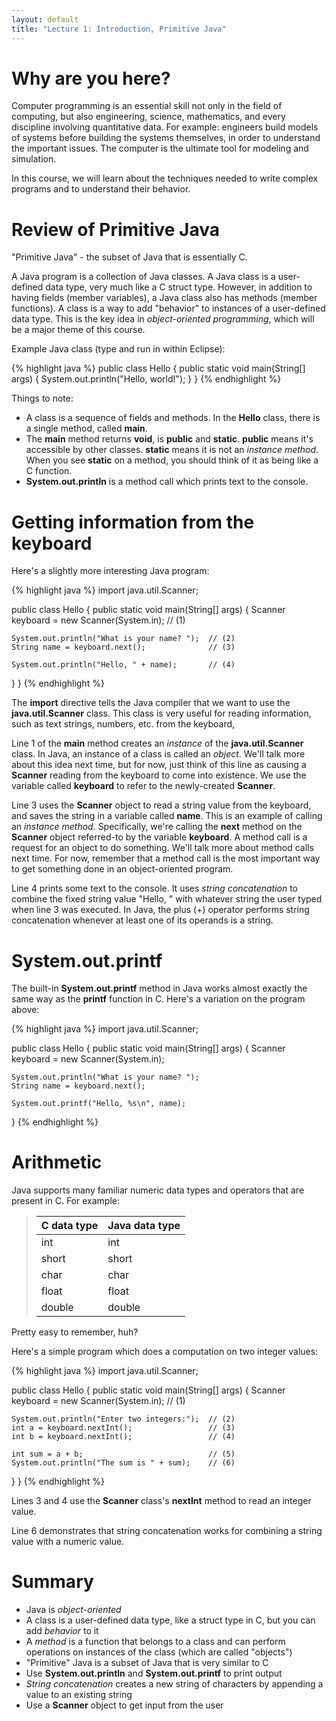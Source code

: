 ```yaml
---
layout: default
title: "Lecture 1: Introduction, Primitive Java"
---
```


Why are you here?
=================

Computer programming is an essential skill not only in the field of computing, but also engineering, science, mathematics, and every discipline involving quantitative data. For example: engineers build models of systems before building the systems themselves, in order to understand the important issues. The computer is the ultimate tool for modeling and simulation.

In this course, we will learn about the techniques needed to write complex programs and to understand their behavior.

Review of Primitive Java 
========================

"Primitive Java" - the subset of Java that is essentially C.

A Java program is a collection of Java classes. A Java class is a user-defined data type, very much like a C struct type. However, in addition to having fields (member variables), a Java class also has methods (member functions). A class is a way to add "behavior" to instances of a user-defined data type. This is the key idea in *object-oriented programming*, which will be a major theme of this course.

Example Java class (type and run in within Eclipse):

{% highlight java %}
public class Hello {
  public static void main(String[] args) {
    System.out.println("Hello, world!");
  }
}
{% endhighlight %}

Things to note:

-   A class is a sequence of fields and methods. In the **Hello** class, there is a single method, called **main**.
-   The **main** method returns **void**, is **public** and **static**. **public** means it's accessible by other classes. **static** means it is not an *instance method*. When you see **static** on a method, you should think of it as being like a C function.
-   **System.out.println** is a method call which prints text to the console.

Getting information from the keyboard
=====================================

Here's a slightly more interesting Java program:

{% highlight java %}
import java.util.Scanner;

public class Hello {
  public static void main(String[] args) {
    Scanner keyboard = new Scanner(System.in);  // (1)

    System.out.println("What is your name? ");  // (2)
    String name = keyboard.next();              // (3)

    System.out.println("Hello, " + name);       // (4)
  }
}
{% endhighlight %}

The **import** directive tells the Java compiler that we want to use the **java.util.Scanner** class. This class is very useful for reading information, such as text strings, numbers, etc. from the keyboard,

Line 1 of the **main** method creates an *instance* of the **java.util.Scanner** class. In Java, an instance of a class is called an *object*. We'll talk more about this idea next time, but for now, just think of this line as causing a **Scanner** reading from the keyboard to come into existence. We use the variable called **keyboard** to refer to the newly-created **Scanner**.

Line 3 uses the **Scanner** object to read a string value from the keyboard, and saves the string in a variable called **name**. This is an example of calling an *instance method*. Specifically, we're calling the **next** method on the **Scanner** object referred-to by the variable **keyboard**. A method call is a request for an object to do something. We'll talk more about method calls next time. For now, remember that a method call is the most important way to get something done in an object-oriented program.

Line 4 prints some text to the console. It uses *string concatenation* to combine the fixed string value "Hello, " with whatever string the user typed when line 3 was executed. In Java, the plus (+) operator performs string concatenation whenever at least one of its operands is a string.

System.out.printf
=================

The built-in **System.out.printf** method in Java works almost exactly the same way as the **printf** function in C. Here's a variation on the program above:

{% highlight java %}
import java.util.Scanner;

public class Hello {
  public static void main(String[] args) {
    Scanner keyboard = new Scanner(System.in);

    System.out.println("What is your name? ");
    String name = keyboard.next();

    System.out.printf("Hello, %s\n", name);
  }
{% endhighlight %}

Arithmetic
==========

Java supports many familiar numeric data types and operators that are present in C. For example:

> C data type|Java data type
> -----------|--------------
> int|int
> short|short
> char|char
> float|float
> double|double

Pretty easy to remember, huh?

Here's a simple program which does a computation on two integer values:

{% highlight java %}
import java.util.Scanner;

public class Hello {
  public static void main(String[] args) {
    Scanner keyboard = new Scanner(System.in);  // (1)

    System.out.println("Enter two integers:");  // (2)
    int a = keyboard.nextInt();                 // (3)
    int b = keyboard.nextInt();                 // (4)

    int sum = a + b;                            // (5)
    System.out.println("The sum is " + sum);    // (6)
  }
}
{% endhighlight %}

Lines 3 and 4 use the **Scanner** class's **nextInt** method to read an integer value.

Line 6 demonstrates that string concatenation works for combining a string value with a numeric value.

Summary
=======

-   Java is *object-oriented*
-   A class is a user-defined data type, like a struct type in C, but you can add *behavior* to it
-   A *method* is a function that belongs to a class and can perform operations on instances of the class (which are called "objects")
-   "Primitive" Java is a subset of Java that is very similar to C
-   Use **System.out.println** and **System.out.printf** to print output
-   *String concatenation* creates a new string of characters by appending a value to an existing string
-   Use a **Scanner** object to get input from the user

